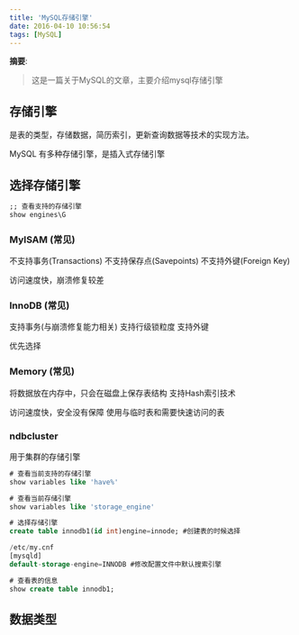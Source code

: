 ```yaml
---
title: 'MySQL存储引擎'
date: 2016-04-10 10:56:54
tags: [MySQL]
---
```


__摘要__:

> 这是一篇关于MySQL的文章，主要介绍mysql存储引擎


<!--more-->
## 存储引擎

是表的类型，存储数据，简历索引，更新查询数据等技术的实现方法。

MySQL 有多种存储引擎，是插入式存储引擎

## 选择存储引擎

```sql
;; 查看支持的存储引擎
show engines\G
```

### MyISAM (常见)

不支持事务(Transactions)
不支持保存点(Savepoints)
不支持外键(Foreign Key)

访问速度快，崩溃修复较差

### InnoDB (常见)

支持事务(与崩溃修复能力相关)
支持行级锁粒度
支持外键

优先选择

### Memory (常见)

将数据放在内存中，只会在磁盘上保存表结构
支持Hash索引技术

访问速度快，安全没有保障
使用与临时表和需要快速访问的表

### ndbcluster

用于集群的存储引擎

```sql
# 查看当前支持的存储引擎
show variables like 'have%'

# 查看当前存储引擎
show variables like 'storage_engine'

# 选择存储引擎
create table innodb1(id int)engine=innode; #创建表的时候选择

/etc/my.cnf
[mysqld]
default-storage-engine=INNODB #修改配置文件中默认搜索引擎

# 查看表的信息
show create table innodb1;
```

## 数据类型
